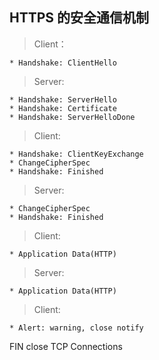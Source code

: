 ## HTTPS 的安全通信机制

> Client：

    * Handshake: ClientHello

> Server:

    * Handshake: ServerHello
    * Handshake: Certificate
    * Handshake: ServerHelloDone
    
> Client:

    * Handshake: ClientKeyExchange
    * ChangeCipherSpec
    * Handshake: Finished

> Server:

    * ChangeCipherSpec
    * Handshake: Finished

> Client:

    * Application Data(HTTP)

> Server:

    * Application Data(HTTP)

> Client:

    * Alert: warning, close notify


FIN close TCP Connections
